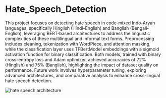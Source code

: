 # Hate_Speech_Detection
This project focuses on detecting hate speech in code-mixed Indo-Aryan languages, specifically Hinglish (Hindi-English) and Banglish (Bengali-English), leveraging BERT-based architectures to address the linguistic complexities of these multilingual and informal text forms. Preprocessing includes cleaning, tokenization with WordPiece, and attention masking, while the classification layer uses TFBertModel embeddings with a sigmoid activation function for binary classification. Both models, trained with binary cross-entropy loss and Adam optimizer, achieved accuracies of 72% (Hinglish) and 75% (Banglish), highlighting the impact of dataset quality on performance. Future work involves hyperparameter tuning, exploring advanced architectures, and comparative analysis to enhance cross-lingual hate speech detection.

![hate speech architecture](https://github.com/user-attachments/assets/a2291768-c3c8-44ff-9f0f-6edad8464038)
